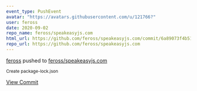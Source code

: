 ```yaml
---
event_type: PushEvent
avatar: "https://avatars.githubusercontent.com/u/121766?"
user: feross
date: 2020-09-02
repo_name: feross/speakeasyjs.com
html_url: https://github.com/feross/speakeasyjs.com/commit/6a89073f4b515bce51463859f892860bc0b1910d
repo_url: https://github.com/feross/speakeasyjs.com
---
```


<a href='https://github.com/feross' target='_blank'>feross</a> pushed to <a href='https://github.com/feross/speakeasyjs.com' target='_blank'>feross/speakeasyjs.com</a>

<small>Create package-lock.json</small>

<a href='https://github.com/feross/speakeasyjs.com/commit/6a89073f4b515bce51463859f892860bc0b1910d' target='_blank'>View Commit</a>